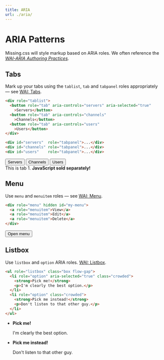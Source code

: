 ```yaml
---
title: ARIA
url: ./aria/
---
```


# ARIA Patterns 

Missing.css will style markup based on ARIA roles. We often reference the
[<cite>WAI-ARIA Authoring Practices</cite>][WAI].

[WAI]: https://www.w3.org/TR/wai-aria-practices/


## Tabs

Mark up your tabs using the `tablist`, `tab` and `tabpanel` roles
appropriately — see [WAI: Tabs][].

  ~~~ html
  <div role="tablist">
    <button role="tab" aria-controls="servers" aria-selected="true"
      >Servers</button>
    <button role="tab" aria-controls="channels"
      >Channels</button>
    <button role="tab" aria-controls="users"
      >Users</button>
  </div>
  
  <div id="servers"  role="tabpanel">...</div>
  <div id="channels" role="tabpanel">...</div>
  <div id="users"    role="tabpanel">...</div>
  ~~~

<script type="module" src="/js/tabs.js"></script>

<div role="tablist">
  <button role="tab" aria-controls="servers" aria-selected="true"
    >Servers</button>
  <button role="tab" aria-controls="channels"
    >Channels</button>
  <button role="tab" aria-controls="users"
    >Users</button>
</div>

<div id="servers"         role="tabpanel">This is tab 1. <strong>JavaScript sold separately!</strong></div>
<div id="channels" hidden role="tabpanel">You are enjoying tab 2.</div>
<div id="users"    hidden role="tabpanel"><img alt="placeholder cat" src="https://placekitten.com/200/200"></div>

[WAI: Tabs]: https://www.w3.org/WAI/ARIA/apg/patterns/tabpanel/


## Menu

Use `menu` and `menuitem` roles — see [WAI: Menu][].

~~~ html
<div role="menu" hidden id="my-menu">
  <a role="menuitem">View</a>
  <a role="menuitem">Edit</a>
  <a role="menuitem">Delete</a>
</div>
~~~

<div>
<script type="module" src="/js/menu.js"></script>
<button aria-haspopup="menu" aria-controls="my-menu" aria-expanded="false">Open menu</button>
<div role="menu" hidden id="my-menu">
  <a role="menuitem">View</a>
  <a role="menuitem">Edit</a>
  <a role="menuitem">Delete</a>
</div>
</div>

[WAI: Menu]: https://www.w3.org/WAI/ARIA/apg/patterns/menu/

## Listbox

Use `listbox` and `option` ARIA roles. [WAI: Listbox][].

~~~ html
<ul role="listbox" class="box flow-gap">
  <li role="option" aria-selected="true" class="crowded">
    <strong>Pick me!</strong>
    <p>I'm clearly the best option.</p>
  </li>
  <li role="option" class="crowded">
    <strong>Pick me instead!</strong>
    <p>Don't listen to that other guy.</p>
  </li>
</ul>
~~~

<ul role="listbox" class="box flow-gap">
  <li role="option" aria-selected="true" class="crowded">
    <strong>Pick me!</strong>
    <p>I'm clearly the best option.</p>
  </li>
  <li role="option" class="crowded">
    <strong>Pick me instead!</strong>
    <p>Don't listen to that other guy.</p>
  </li>
</ul>

[WAI: Listbox]: https://www.w3.org/WAI/ARIA/apg/patterns/menu/
